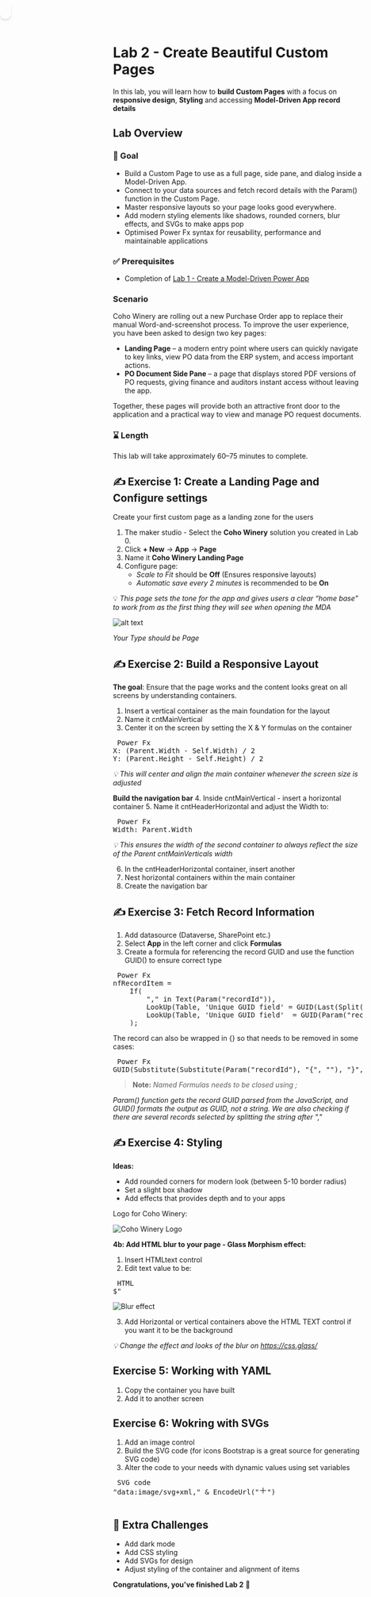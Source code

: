 # Lab 2 - Create Beautiful Custom Pages

In this lab, you will learn how to **build Custom Pages** with a focus on **responsive design**, **Styling** and accessing **Model-Driven App record details**

## Lab Overview 

### 🎯 Goal

- Build a Custom Page to use as a full page, side pane, and dialog inside a Model-Driven App.
- Connect to your data sources and fetch record details with the Param() function in the Custom Page.
- Master responsive layouts so your page looks good everywhere.
- Add modern styling elements like shadows, rounded corners, blur effects, and SVGs to make apps pop
- Optimised Power Fx syntax for reusability, performance and maintainable applications

### ✅ Prerequisites

- Completion of [Lab 1 - Create a Model-Driven Power App](Lab1-CreateModelDrivenPowerApp.md)

### Scenario

Coho Winery are rolling out a new Purchase Order app to replace their manual Word-and-screenshot process. To improve the user experience, you have been asked to design two key pages:

- **Landing Page** – a modern entry point where users can quickly navigate to key links, view PO data from the ERP system, and access important actions.
- **PO Document Side Pane** – a page that displays stored PDF versions of PO requests, giving finance and auditors instant access without leaving the app.

Together, these pages will provide both an attractive front door to the application and a practical way to view and manage PO request documents.

### ⌛ Length

This lab will take approximately 60–75 minutes to complete.

## ✍️ Exercise 1: Create a Landing Page and Configure settings

Create your first custom page as a landing zone for the users

1. The maker studio - Select the **Coho Winery** solution you created in Lab 0.
2. Click **+ New** -> **App** -> **Page**
2. Name it **Coho Winery Landing Page**
3. Configure page: 
    - *Scale to Fit* should be **Off** (Ensures responsive layouts)
    - *Automatic save every 2 minutes* is recommended to be **On**

💡 *This page sets the tone for the app and gives users a clear “home base” to work from as the first thing they will see when opening the MDA*

![alt text](/Images/Lab2-CreateCustomPages/image-3.png)

*Your Type should be Page*


## ✍️ Exercise 2: Build a Responsive Layout

**The goal**: Ensure that the page works and the content looks great on all screens by understanding containers.

1. Insert a vertical container as the main foundation for the layout
2. Name it cntMainVertical
3. Center it on the screen by setting the X & Y formulas on the container

<pre> Power Fx 
X: (Parent.Width - Self.Width) / 2
Y: (Parent.Height - Self.Height) / 2
</pre>

*💡 This will center and align the main container whenever the screen size is adjusted*


**Build the navigation bar**
4. Inside cntMainVertical - insert a horizontal container
5. Name it cntHeaderHorizontal and adjust the Width to:

<pre> Power Fx 
Width: Parent.Width
</pre>

*💡 This ensures the width of the second container to always reflect the size of the Parent cntMainVerticals width*

6. In the cntHeaderHorizontal container, insert another
4. Nest horizontal containers within the main container
5. Create the navigation bar



## ✍️ Exercise 3: Fetch Record Information
1. Add datasource (Dataverse, SharePoint etc.)
2. Select **App** in the left corner and click **Formulas**
3. Create a formula for referencing the record GUID and use the function GUID() to ensure correct type

<pre> Power Fx 
nfRecordItem =
    If(
        "," in Text(Param("recordId")),
        LookUp(Table, 'Unique GUID field' = GUID(Last(Split(Param("recordId"), ",")).Value)),
        LookUp(Table, 'Unique GUID field'  = GUID(Param("recordId")))
    ); </pre>

The record can also be wrapped in {} so that needs to be removed in some cases:

<pre> Power Fx 
GUID(Substitute(Substitute(Param("recordId"), "{", ""), "}", ""))</pre>

> **Note:** 
*Named Formulas needs to be closed using ;*

*Param() function gets the record GUID parsed from the JavaScript, and GUID() formats the output as GUID, not a string. We are also checking if there are several records selected by splitting the string after ","*

## ✍️ Exercise 4: Styling 
**Ideas:** 
- Add rounded corners for modern look (between 5-10 border radius)
- Set a slight box shadow 
- Add effects that provides depth and  to your apps

Logo for Coho Winery:

![Coho Winery Logo](/Images/Lab2-CreateCustomPages/image.png)


**4b: Add HTML blur to your page - Glass Morphism effect:**
1. Insert HTMLtext control
2. Edit text value to be:

<pre> HTML
$" <div style='
background: rgba(255, 255, 255, 0.2); /* Solid background */
border-radius: 16px;
box-shadow: 0 4px 4px rgba(0, 0, 0, 0.1);
backdrop-filter: blur(5px);
-webkit-backdrop-filter: blur(5px);
border: 1px solid rgba(255, 255, 255, 0.3);
width: {Self.Width-2}px;
height: {Self.Height-2}px;
padding: 10px; /* Adds space inside the box */
overflow: hidden; /* Prevents scrollbars */
box-sizing: border-box; /* Ensures padding is included in width/height */
position: absolute; /* Allows absolute positioning */
top: 0; /* Aligns to the top */
left: 0; /* Aligns to the left */
color: white; /* Default text color for fallback */
font-family: Poppins, sans-serif; /* Sets the font to Poppins */
'>
</pre>

![Blur effect](/Images/Lab2-CreateCustomPages/image-2.png)

3. Add Horizontal or vertical containers above the HTML TEXT control if you want it to be the background

*💡 Change the effect and looks of the blur on https://css.glass/*


## Exercise 5: Working with YAML
1. Copy the container you have built
2. Add it to another screen


## Exercise 6: Wokring with SVGs
1. Add an image control 
2. Build the SVG code (for icons Bootstrap is a great source for generating SVG code)
3. Alter the code to your needs with dynamic values using set variables

<pre> SVG code
"data:image/svg+xml," & EncodeUrl("<svg xmlns='http://www.w3.org/2000/svg' width='16' height='16' fill='" & varHexValue & "' class='bi bi-plus-lg' viewBox='0 0 16 16'>
  <path fill-rule='evenodd' d='M8 2a.5.5 0 0 1 .5.5v5h5a.5.5 0 0 1 0 1h-5v5a.5.5 0 0 1-1 0v-5h-5a.5.5 0 0 1 0-1h5v-5A.5.5 0 0 1 8 2'/>
</svg>")

</pre>

## 🌟 Extra Challenges

- Add dark mode 
- Add CSS styling 
- Add SVGs for design 
- Adjust styling of the container and alignment of items

**Congratulations, you've finished Lab 2** 🥳